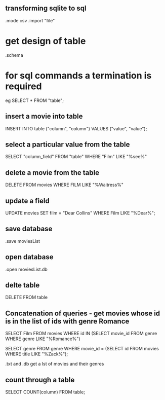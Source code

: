 ## transforming sqlite to sql
.mode csv
.import "file"
# get design of table 
.schema

# for sql commands a termination is required
eg SELECT * FROM "table";

## insert a movie into table
INSERT INTO table ("column", "column") VALUES ("value", "value");

## select a particular value from the table
SELECT "column_field" FROM "table" WHERE "Film" LIKE "%see%"

## delete a movie from the table 
DELETE FROM movies WHERE FILM LIKE "%Waitress%"

## update a field
UPDATE movies SET film = "Dear Collins" WHERE Film LIKE "%Dear%";

## save database 
.save moviesList 

## open database
.open moviesList.db

## delte table
DELETE FROM table

## Concatenation of queries - get movies whose id is in the list of ids with genre Romance
SELECT Film FROM movies WHERE id IN (SELECT movie_id FROM genre WHERE genre LIKE "%Romance%")

SELECT genre FROM genre WHERE movie_id = (SELECT id FROM movies WHERE title LIKE "%Zack%");

.txt and .db
get a lst of movies and their genres 

## count through a table
SELECT COUNT(column) FROM table;